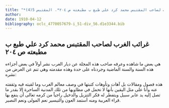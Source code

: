 ```yaml
---
title: "*مخطوطات ومطبوعات : غرائب الغرب لصاحب المقتبس محمد كرد علي طبع ب مطبعته ص ٢٠٤*. المقتبس 5(4)"
author: 
date: 1910-04-12
bibliography: oclc_4770057679-i_51-div_56.d1e3344.bib
---
```




##  غرائب الغرب   لصاحب  المقتبس  محمد  كرد علي  طبع ب  مطبعته  ص  ٢٠٤ 


 هي بعض ما شاهده وعرفه صاحب هذه المجلة عن ديار الغرب نشر أولاً في بعض أجزاءه هذه السنة والسنة الماضية وجردناه على حدة وهذه مقدمته وهي تنم عن الغرض من نشره: 

 هذه فصول ومقالات بل آهات وتأوهات كتبتها في وصف معالم الغرب وما لقيته فيه وثقفته عنه وأنا على مثل اليقين بأنها لا تحمل في مطاويها من تلك المدنية الساحرة إلا بقدر ما تصل إليه يد عابر سبيل ويتفطر له فكر التنزيل والدخيل راجياً من كرمه تعالى أن ينفع بها قراء العربية ومنه أستمد العون والتيسير نعم المولى ونعم النصير. 
